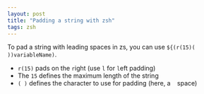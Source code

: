 ```yaml
---
layout: post
title: "Padding a string with zsh"
tags: zsh
---
```


To pad a string with leading spaces in zs, you can use `${(r(15)( ))variableName)`.

- `r(15)` pads on the `r`ight (use `l` for `l`eft padding)
- The `15` defines the maximum length of the string
- `( )` defines the character to use for padding (here, a ` ` space)
